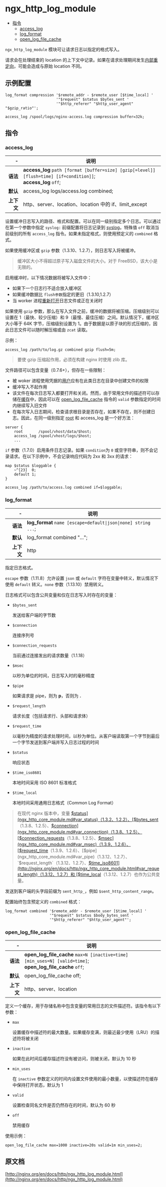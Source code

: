 # ngx_http_log_module

- [指令](#directives)
    - [access_log](#access_log)
    - [log_format](#log_format)
    - [open_log_file_cache](#open_log_file_cache)

`ngx_http_log_module` 模块可让请求日志以指定的格式写入。

请求会在处理结束的 location 的上下文中记录。如果在请求处理期间发生[内部重定向](ngx_http_core_module.md#internal)，可能会造成与原始 location 不同。

<a id="example_configuration"></a>

## 示例配置

```nginx
log_format compression '$remote_addr - $remote_user [$time_local] '
                       '"$request" $status $bytes_sent '
                       '"$http_referer" "$http_user_agent" "$gzip_ratio"';

access_log /spool/logs/nginx-access.log compression buffer=32k;
```

<a id="directives"></a>

## 指令

### access_log

|\-|说明|
|------:|------|
|**语法**|**access_log** `path [format [buffer=size] [gzip[=level]] [flush=time] [if=condition]]`; <br /> **access_log** `off`;|
|**默认**|access_log logs/access.log combined;|
|**上下文**|http、server、location、location 中的 if、limit_except|

设置缓冲日志写入的路径、格式和配置。可以在同一级别指定多个日志。可以通过在第一个参数中指定 `syslog:` 前缀配置将日志记录到 [syslog](../../介绍/记录日志到syslog.md)。特殊值 `off` 取消当前级别的所有 `access_log` 指令。如果未指定格式，则使用预定义的 `combined` 格式。

如果使用缓冲区或 `gzip` 参数（1.3.10、1.2.7），则日志写入将被缓冲。

> 缓冲区大小不得超过原子写入磁盘文件的大小。对于 FreeBSD，该大小是无限的。

启用缓冲时，以下情况数据将被写入文件中：

- 如果下一个日志行不适合放入缓冲区
- 如果缓冲数据比 `flush参数`指定的更旧（1.3.10,1.2.7）
- 当 worker 进程[重新打开](../../介绍/控制nginx.md)日志文件或正在关闭时

如果使用 `gzip` 参数，那么在写入文件之前，缓冲的数据将被压缩。压缩级别可以设置在 1（最快、较少压缩）和 9（最慢、最佳压缩）之间。默认情况下，缓冲区大小等于 64K 字节，压缩级别设置为 1。由于数据是以原子块的形式压缩的，因此日志文件可以随时解压缩或由 `zcat` 读取。

示例：

```nginx
access_log /path/to/log.gz combined gzip flush=5m;
```

> 要使 gzip 压缩起作用，必须在构建 nginx 时使用 zlib 库。

文件路径可以包含变量（0.7.6+），但存在一些限制：

- 被 woker 进程使用凭据的[用户](ngx_core_module.md#user)应有在此类日志在目录中创建文件的权限
- 缓冲写入不起作用
- 该文件在每次日志写入都要打开和关闭。然而，由于常用文件的描述符可以存储在[缓存](#open_log_file_cache)中，因此可以在 [open_log_file_cache](#open_log_file_cache) 指令的 `valid` 参数指定的时间内继续写入旧文件
- 在每次写入日志期间，检查请求根目录是否存在，如果不存在，则不创建日志。因此，在同一级别指定 [root](ngx_http_core_module.md#root) 和 access_log 是一个好方法：

```nginx
server {
    root       /spool/vhost/data/$host;
    access_log /spool/vhost/logs/$host;
    ...
```

`if` 参数（1.7.0）启用条件日志记录。如果 `condition`为 `0` 或空字符串，则不会记录请求。在以下示例中，不会记录响应代码为 2xx 和 3xx 的请求：

```nginx
map $status $loggable {
    ~^[23]  0;
    default 1;
}

access_log /path/to/access.log combined if=$loggable;
```

### log_format

|\-|说明|
|------:|------|
|**语法**|**log_format** `name [escape=default\|json\|none] string ...`;|
|**默认**|log_format combined "...";|
|**上下文**|http|

指定日志格式。

`escape` 参数（1.11.8）允许设置 `json` 或 `default` 字符在变量中转义，默认情况下使用 `default` 转义。`none` 参数（1.13.10）禁用转义。

日志格式可以包含公共变量和仅在日志写入时存在的变量：

- `$bytes_sent`

    发送给客户端的字节数

- `$connection`

    连接序列号

- `$connection_requests`

    当前通过连接发出的请求数量（1.1.18）

- `$msec`

    以秒为单位的时间，日志写入时的毫秒精度

- `$pipe`

    如果请求是 pipe，则为 **p**，否则为 **.**

- `$request_length`

    请求长度（包括请求行、头部和请求体）

- `$request_time`

    以毫秒为精度的请求处理时间，以秒为单位。从客户端读取第一个字节到最后一个字节发送到客户端并写入日志过程的时间

- `$status`

    响应状态

- `$time_iso8601`

    本地时间采用 ISO 8601 标准格式

- `$time_local`

    本地时间采用通用日志格式（Common Log Format）

> 在现代 nginx 版本中，变量 [$status](ngx_http_core_module.md#var_status)（1.3.2、1.2.2）、[$bytes_sent](ngx_http_core_module.md#var_bytes_sent)（1.3.8、1.2.5）、[$connection](ngx_http_core_module.md#var_connection)（1.3.8、1.2.5）、[$connection_requests](ngx_http_core_module.md#var_connection_requests)（1.3.8、1.2.5）、[$msec](ngx_http_core_module.md#var_msec)（1.3.9、1.2.6）、[$request_time](ngx_http_core_module.md#var_request_time)（1.3.9、1.2.6）、[$pipe](ngx_http_core_module.md#var_pipe)（1.3.12、1.2.7）、`$request_length`（1.3.12、1.2.7）、[$time_iso8601](http://nginx.org/en/docs/http/ngx_http_core_module.html#var_request_length)（1.3.12、1.2.7）和 [$time_local](ngx_http_core_module.md#var_time_local)（1.3.12、1.2.7）也作为公共变量。

发送到客户端的头字段前缀为 `sent_http_`，例如 `$sent_http_content_range`。

配置始终包含预定义的 `combined` 格式：

```nginx
log_format combined '$remote_addr - $remote_user [$time_local] '
                    '"$request" $status $body_bytes_sent '
                    '"$http_referer" "$http_user_agent"';
```

### open_log_file_cache

|\-|说明|
|------:|------|
|**语法**|**open_log_file_cache** `max=N [inactive=time] [min_uses=N] [valid=time]`; <br /> **open_log_file_cache** `off`;|
|**默认**|open_log_file_cache off;|
|**上下文**|http、server、location|

定义一个缓存，用于存储名称中包含变量的常用日志的文件描述符。该指令有以下参数：

- `max`

    设置缓存中描述符的最大数量。如果缓存变满，则最近最少使用（LRU）的描述符将被关闭

- `inactive`

    如果在此时间后缓存描述符没有被访问，则被关闭，默认为 10 秒

- `min_uses`

    在 `inactive` 参数定义的时间内设置文件使用的最小数量，以使描述符在缓存中保持打开状态，默认为 1

- `valid`

    设置检查同名文件是否仍然存在的时间，默认为 60 秒

- `off`

    禁用缓存

使用示例：

```nginx
open_log_file_cache max=1000 inactive=20s valid=1m min_uses=2;
```

## 原文档

[http://nginx.org/en/docs/http/ngx_http_log_module.html](http://nginx.org/en/docs/http/ngx_http_log_module.html)